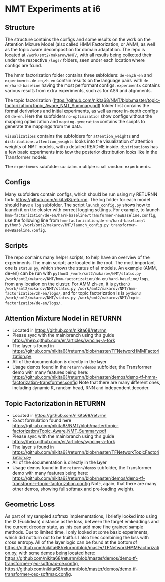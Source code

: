 # NMT Experiments at i6

## Structure
The structure contains the configs and some results on the work on the Attention Mixture Model (also called HMM Factorization, or AMM), as well as the topic aware decomposition for domain adaptation. 
The repo is located at ```/work/smt2/makarov/NMT/```, with all results being collected their under the respective ```/logs/``` folders, seen under each location where configs are found.

The hmm factorization folder contains three subfolders: ``de-en``,`zh-en` and `experiments`. ``de-en``,`zh-en` contain results on the language pairs, with ``de-en/hard-baseline`` having the most performant configs. `experiments` contains various results from extra experiments, such as for ASR and alignments.

The topic factorization (https://github.com/nikita68/NMT/blob/master/topic-factorization/Topic_Aware_NMT_Summary.pdf) folder first contains the formal derivations and initial experiments, as well as more in-depth configs on ``de-en``.  Here the subfolders `no-optimization` show configs without the mapping optimization and `mapping-generation` contains the scripts to generate the mappings from the data.

`visualizations` contains the subfolders for `attention_weights` and `distributions`. `attention_weights` looks into the visualization of attention weights of NMT models, with a detailed README inside. `distributions` has a few basic experiments into how the posterior distribution looks like in the Transformer models.

The `experiments` subfolder contains multiple small random experiments.

## Configs
Many subfolders contain configs, which should be run using my RETURNN fork: https://github.com/nikita68/returnn. The log folder for each model should have a `log` subfolder. The script `launch_config.py` shows how to launch it on the cluster with correct logging settings. For example, to launch `hmm-factorization/de-en/hard-baseline/transformer-newBaseline.config`, use the following line from `hmm-factorization/de-en/hard-baseline/`: `python3 /work/smt2/makarov/NMT/launch_config.py transformer-newBaseline.config`.

## Scripts
The repo contains many helper scripts, to help have an overview of the experiments. The main scripts are located in the root. The most important one is `status.py`, which shows the status of all models. An example (AMM, de-en) can be run with `python3 /work/smt2/makarov/NMT/status.py /work/smt2/makarov/NMT/hmm-factorization/de-en/hard-baseline/logs`, from any location on the cluster. For AMM zh-en, it is `python3 /work/smt2/makarov/NMT/status.py /work/smt2/makarov/NMT/hmm-factorization/zh-en/logs/`, and for topic factorization is is `python3 /work/smt2/makarov/NMT/status.py /work/smt2/makarov/NMT/topic-factorization/de-en/logs/`.

## Attention Mixture Model in RETURNN
- Located in https://github.com/nikita68/returnn
- Please sync with the main branch using this guide https://help.github.com/en/articles/syncing-a-fork
- The layer is found in https://github.com/nikita68/returnn/blob/master/TFNetworkHMMFactorization.py
- All of the documentation is directly in the layer
- Usage demos found in the `returnn/demos` subfolder, the Transformer demo with many features being here: https://github.com/nikita68/returnn/blob/master/demos/demo-tf-hmm-factorization-transformer.config Note that there are many different ones, including dynamic K, random head, RNN and independent decoder.

## Topic Factorization in RETURNN
- Located in https://github.com/nikita68/returnn
- Exact formulation found here https://github.com/nikita68/NMT/blob/master/topic-factorization/Topic_Aware_NMT_Summary.pdf
- Please sync with the main branch using this guide https://help.github.com/en/articles/syncing-a-fork
- The layer is found in https://github.com/nikita68/returnn/blob/master/TFNetworkTopicFactorization.py
- All of the documentation is directly in the layer
- Usage demos found in the `returnn/demos` subfolder, the Transformer demo with many features being here: https://github.com/nikita68/returnn/blob/master/demos/demo-tf-transformer-topic-factorization.config Note, again, that there are many other demos, showing full softmax and pre-loading weights.

## Geometric Loss
As part of my sampled softmax implementations, I briefly looked into using the l2 (Euclidean) distance as the loss, between the target embeddings and the current decoder state, as this can add more fine grained sample methods. Due to limited time, I only looked at some basic experiments, which did not turn out to be fruitful. I also tried combining the loss with cross entropy. All of the layer logic can be found at the bottom of https://github.com/nikita68/returnn/blob/master/TFNetworkHMMFactorization.py, with some demos being located here: https://github.com/nikita68/returnn/blob/master/demos/demo-tf-transformer-geo-softmax-ce.config, https://github.com/nikita68/returnn/blob/master/demos/demo-tf-transformer-geo-softmax.config.




